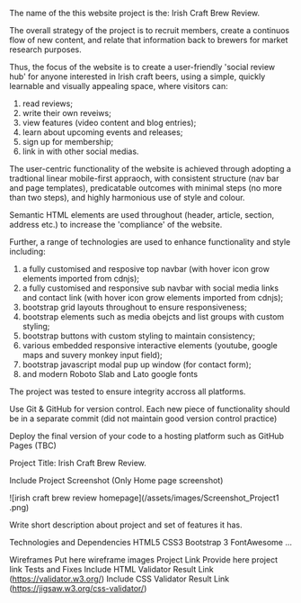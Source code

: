 The name of the this website project is the: Irish Craft Brew Review.

The overall strategy of the project is to recruit members, create a continuos 
flow of new content, and relate that information back to brewers for market 
research purposes. 

Thus, the focus of the website is to create a user-friendly 'social review hub' 
for anyone interested in Irish craft beers, using a simple, quickly learnable 
and visually appealing space, where visitors can:

1) read reviews; 
2) write their own reveiws; 
3) view features (video content and blog entries);
4) learn about upcoming events and releases;
5) sign up for membership; 
6) link in with other social medias.

The user-centric functionality of the website is achieved through adopting a 
tradtional linear mobile-first appraoch, with consistent structure (nav bar and 
page templates), predicatable outcomes with minimal steps (no more than two 
steps), and highly harmonious use of style and colour. 

Semantic HTML elements are used throughout (header, article, section, address 
etc.) to increase the 'compliance' of the website.

Further, a range of technologies are used to enhance functionality and style 
including: 

1) a fully customised and resposive top navbar (with hover icon grow elements 
imported from cdnjs);
2) a fully customised and responsive sub navbar with social media links and 
contact link (with hover icon grow elements imported from cdnjs);
3) bootstrap grid layouts throughout to ensure responsiveness;
4) bootstrap elements such as media obejcts and list groups with custom styling;
5) bootstrap buttons with custom styling to maintain consistency; 
6) various embedded responsive interactive elements (youtube, google maps and 
suvery monkey input field);
7) bootstrap javascript modal pup up window (for contact form);
8) and modern Roboto Slab and Lato google fonts 

The project was tested to ensure integrity accross all platforms.    

Use Git & GitHub for version control. Each new piece of functionality should be in a separate commit (did not maintain good version control practice)

Deploy the final version of your code to a hosting platform such as GitHub Pages (TBC)

Project Title: Irish Craft Brew Review.

Include Project Screenshot (Only Home page screenshot) 

![irish craft brew review homepage](/assets/images/Screenshot_Project1 .png)

Write short description about project and set of features it has.

Technologies and Dependencies
HTML5
CSS3 Bootstrap 3 FontAwesome ...

Wireframes
Put here wireframe images
Project Link
Provide here project link
Tests and Fixes
Include HTML Validator Result Link (https://validator.w3.org/)
Include CSS Validator Result Link (https://jigsaw.w3.org/css-validator/)